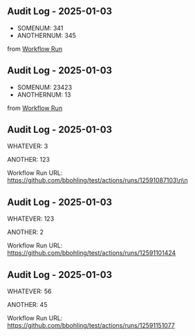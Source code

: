 ## Audit Log - 2025-01-03

- SOMENUM: 341
- ANOTHERNUM: 345

from [Workflow Run](https://github.com/bbohling/test/actions/runs/12600530601)

## Audit Log - 2025-01-03

- SOMENUM: 23423
- ANOTHERNUM: 13

from [Workflow Run](https://github.com/bbohling/test/actions/runs/12591211257)

## Audit Log - 2025-01-03

WHATEVER: 3

ANOTHER: 123

Workflow Run URL: https://github.com/bbohling/test/actions/runs/12591087103\n\n


## Audit Log - 2025-01-03

WHATEVER: 123

ANOTHER: 2

Workflow Run URL: https://github.com/bbohling/test/actions/runs/12591101424


## Audit Log - 2025-01-03

WHATEVER: 56

ANOTHER: 45

Workflow Run URL: https://github.com/bbohling/test/actions/runs/12591151077


